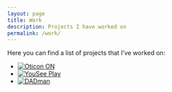```yaml
---
layout: page
title: Work
description: Projects I have worked on
permalink: /work/
---
```


<link rel="stylesheet" href="/assets/css/styles.css">

Here you can find a list of projects that I’ve worked on:

<ul class="projects">
    <li>
        <a href="{% link oticon.md %}">
            <img class="project-img" src="../assets/images/oticon/oticon-on-app-icon.png" alt="Oticon ON" title="Oticon ON"/>
        </a>
    </li>
    <li>
        <a href="{% link yousee.md %}">
            <img class="project-img" src="../assets/images/yousee/yousee-app-icon.png" alt="YouSee Play" title="YouSee Play"/>
        </a>
    </li>
    <li>
        <a href="{% link ntpdad.md %}">
            <img class="project-img" src="../assets/images/ntp/dadman-icon.png" alt="DADman" title="DADman"/>
        </a>
    </li>
</ul>
